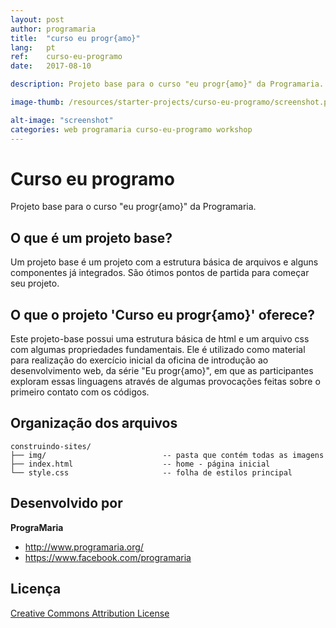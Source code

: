 ```yaml
---
layout: post
author: programaria
title:  "curso eu progr{amo}"
lang:   pt
ref:    curso-eu-programo
date:   2017-08-10

description: Projeto base para o curso "eu progr{amo}" da Programaria.

image-thumb: /resources/starter-projects/curso-eu-programo/screenshot.png

alt-image: "screenshot"
categories: web programaria curso-eu-programo workshop
---
```


# Curso eu programo

Projeto base para o curso "eu progr{amo}" da Programaria.

## O que é um projeto base?

Um projeto base é um projeto com a estrutura básica de arquivos e alguns componentes já integrados. São ótimos pontos de partida para começar seu projeto.

## O que o projeto 'Curso eu progr{amo}' oferece?

Este projeto-base possui uma estrutura básica de html e um arquivo css com algumas propriedades fundamentais. Ele é utilizado como material para realização do exercício inicial da oficina de introdução ao desenvolvimento web, da série "Eu progr{amo}", em que as participantes exploram essas linguagens através de algumas provocações feitas sobre o primeiro contato com os códigos.

## Organização dos arquivos

```
construindo-sites/
├── img/                          -- pasta que contém todas as imagens    
├── index.html                    -- home - página inicial
└── style.css                     -- folha de estilos principal
```

## Desenvolvido por

**PrograMaria**

- <http://www.programaria.org/>
- <https://www.facebook.com/programaria>

## Licença

[Creative Commons Attribution License](http://creativecommons.org/licenses/by/2.0/)
